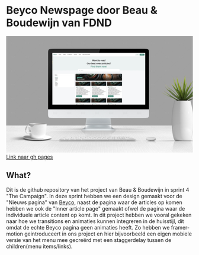 # Beyco Newspage door Beau & Boudewijn van FDND
![Mockup met gedesignede articles page](assets/mockup_articles.jpg)
[Link naar gh pages](https://beyconewsbnb.student.fdnd.nl)
## What?
Dit is de github repository van het project van Beau & Boudewijn in sprint 4 "The Campaign". In deze sprint hebben we een design gemaakt voor de "Nieuws pagina" van [Beyco](https://beyco.nl/), naast de pagina waar de articles op komen hebben we ook de "Inner article page" gemaakt ofwel de pagina waar de individuele article content op komt. In dit project hebben we vooral gekeken naar hoe we transitions en animaties kunnen integreren in de huisstijl, dit omdat de echte Beyco pagina geen animaties heeft. Zo hebben we framer-motion geintroduceert in ons project en hier bijvoorbeeld een eigen mobiele versie van het menu mee gecreërd met een staggerdelay tussen de children(menu items/links).
